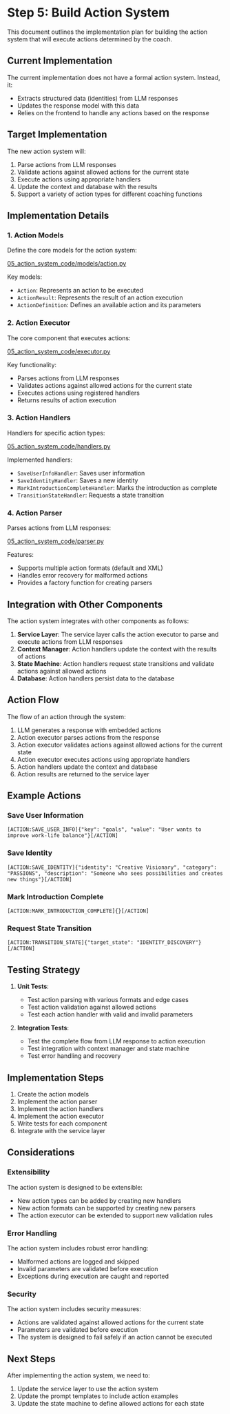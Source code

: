 # Step 5: Build Action System

This document outlines the implementation plan for building the action system that will execute actions determined by the coach.

## Current Implementation

The current implementation does not have a formal action system. Instead, it:

- Extracts structured data (identities) from LLM responses
- Updates the response model with this data
- Relies on the frontend to handle any actions based on the response

## Target Implementation

The new action system will:

1. Parse actions from LLM responses
2. Validate actions against allowed actions for the current state
3. Execute actions using appropriate handlers
4. Update the context and database with the results
5. Support a variety of action types for different coaching functions

## Implementation Details

### 1. Action Models

Define the core models for the action system:

[05_action_system_code/models/action.py](./05_action_system_code/models/action.py)

Key models:
- `Action`: Represents an action to be executed
- `ActionResult`: Represents the result of an action execution
- `ActionDefinition`: Defines an available action and its parameters

### 2. Action Executor

The core component that executes actions:

[05_action_system_code/executor.py](./05_action_system_code/executor.py)

Key functionality:
- Parses actions from LLM responses
- Validates actions against allowed actions for the current state
- Executes actions using registered handlers
- Returns results of action execution

### 3. Action Handlers

Handlers for specific action types:

[05_action_system_code/handlers.py](./05_action_system_code/handlers.py)

Implemented handlers:
- `SaveUserInfoHandler`: Saves user information
- `SaveIdentityHandler`: Saves a new identity
- `MarkIntroductionCompleteHandler`: Marks the introduction as complete
- `TransitionStateHandler`: Requests a state transition

### 4. Action Parser

Parses actions from LLM responses:

[05_action_system_code/parser.py](./05_action_system_code/parser.py)

Features:
- Supports multiple action formats (default and XML)
- Handles error recovery for malformed actions
- Provides a factory function for creating parsers

## Integration with Other Components

The action system integrates with other components as follows:

1. **Service Layer**: The service layer calls the action executor to parse and execute actions from LLM responses
2. **Context Manager**: Action handlers update the context with the results of actions
3. **State Machine**: Action handlers request state transitions and validate actions against allowed actions
4. **Database**: Action handlers persist data to the database

## Action Flow

The flow of an action through the system:

1. LLM generates a response with embedded actions
2. Action executor parses actions from the response
3. Action executor validates actions against allowed actions for the current state
4. Action executor executes actions using appropriate handlers
5. Action handlers update the context and database
6. Action results are returned to the service layer

## Example Actions

### Save User Information

```
[ACTION:SAVE_USER_INFO]{"key": "goals", "value": "User wants to improve work-life balance"}[/ACTION]
```

### Save Identity

```
[ACTION:SAVE_IDENTITY]{"identity": "Creative Visionary", "category": "PASSIONS", "description": "Someone who sees possibilities and creates new things"}[/ACTION]
```

### Mark Introduction Complete

```
[ACTION:MARK_INTRODUCTION_COMPLETE]{}[/ACTION]
```

### Request State Transition

```
[ACTION:TRANSITION_STATE]{"target_state": "IDENTITY_DISCOVERY"}[/ACTION]
```

## Testing Strategy

1. **Unit Tests**:
   - Test action parsing with various formats and edge cases
   - Test action validation against allowed actions
   - Test each action handler with valid and invalid parameters

2. **Integration Tests**:
   - Test the complete flow from LLM response to action execution
   - Test integration with context manager and state machine
   - Test error handling and recovery

## Implementation Steps

1. Create the action models
2. Implement the action parser
3. Implement the action handlers
4. Implement the action executor
5. Write tests for each component
6. Integrate with the service layer

## Considerations

### Extensibility

The action system is designed to be extensible:

- New action types can be added by creating new handlers
- New action formats can be supported by creating new parsers
- The action executor can be extended to support new validation rules

### Error Handling

The action system includes robust error handling:

- Malformed actions are logged and skipped
- Invalid parameters are validated before execution
- Exceptions during execution are caught and reported

### Security

The action system includes security measures:

- Actions are validated against allowed actions for the current state
- Parameters are validated before execution
- The system is designed to fail safely if an action cannot be executed

## Next Steps

After implementing the action system, we need to:

1. Update the service layer to use the action system
2. Update the prompt templates to include action examples
3. Update the state machine to define allowed actions for each state
